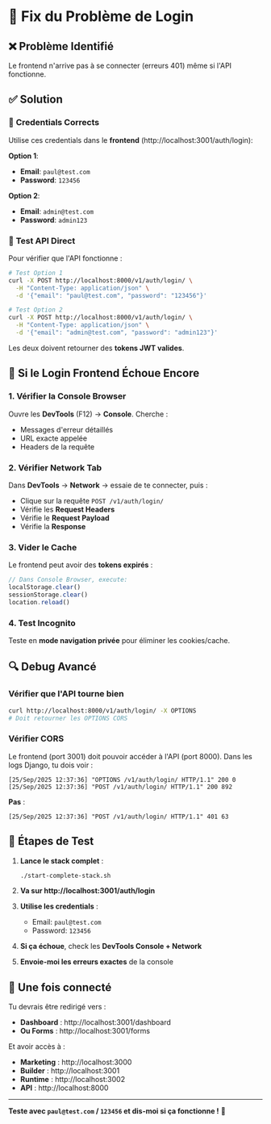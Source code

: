 # 🔐 Fix du Problème de Login

## ❌ **Problème Identifié**
Le frontend n'arrive pas à se connecter (erreurs 401) même si l'API fonctionne.

## ✅ **Solution**

### 🎯 **Credentials Corrects**
Utilise ces credentials dans le **frontend** (http://localhost:3001/auth/login):

**Option 1**: 
- **Email**: `paul@test.com`
- **Password**: `123456`

**Option 2**:
- **Email**: `admin@test.com` 
- **Password**: `admin123`

### 🔧 **Test API Direct**
Pour vérifier que l'API fonctionne :

```bash
# Test Option 1
curl -X POST http://localhost:8000/v1/auth/login/ \
  -H "Content-Type: application/json" \
  -d '{"email": "paul@test.com", "password": "123456"}'

# Test Option 2  
curl -X POST http://localhost:8000/v1/auth/login/ \
  -H "Content-Type: application/json" \
  -d '{"email": "admin@test.com", "password": "admin123"}'
```

Les deux doivent retourner des **tokens JWT valides**.

## 🐛 **Si le Login Frontend Échoue Encore**

### 1. **Vérifier la Console Browser**
Ouvre les **DevTools** (F12) → **Console**. Cherche :
- Messages d'erreur détaillés
- URL exacte appelée
- Headers de la requête

### 2. **Vérifier Network Tab**  
Dans **DevTools** → **Network** → essaie de te connecter, puis :
- Clique sur la requête `POST /v1/auth/login/`
- Vérifie les **Request Headers**
- Vérifie le **Request Payload**
- Vérifie la **Response**

### 3. **Vider le Cache**
Le frontend peut avoir des **tokens expirés** :
```javascript
// Dans Console Browser, execute:
localStorage.clear()
sessionStorage.clear()
location.reload()
```

### 4. **Test Incognito**
Teste en **mode navigation privée** pour éliminer les cookies/cache.

## 🔍 **Debug Avancé**

### Vérifier que l'API tourne bien
```bash
curl http://localhost:8000/v1/auth/login/ -X OPTIONS
# Doit retourner les OPTIONS CORS
```

### Vérifier CORS
Le frontend (port 3001) doit pouvoir accéder à l'API (port 8000). Dans les logs Django, tu dois voir :
```
[25/Sep/2025 12:37:36] "OPTIONS /v1/auth/login/ HTTP/1.1" 200 0
[25/Sep/2025 12:37:36] "POST /v1/auth/login/ HTTP/1.1" 200 892
```

**Pas** :
```
[25/Sep/2025 12:37:36] "POST /v1/auth/login/ HTTP/1.1" 401 63
```

## 🎯 **Étapes de Test**

1. **Lance le stack complet** :
   ```bash
   ./start-complete-stack.sh
   ```

2. **Va sur http://localhost:3001/auth/login**

3. **Utilise les credentials** :
   - Email: `paul@test.com`
   - Password: `123456`

4. **Si ça échoue**, check les **DevTools Console + Network**

5. **Envoie-moi les erreurs exactes** de la console

## 🚀 **Une fois connecté**

Tu devrais être redirigé vers :
- **Dashboard** : http://localhost:3001/dashboard
- **Ou Forms** : http://localhost:3001/forms

Et avoir accès à :
- **Marketing** : http://localhost:3000  
- **Builder** : http://localhost:3001
- **Runtime** : http://localhost:3002
- **API** : http://localhost:8000

---

**Teste avec `paul@test.com` / `123456` et dis-moi si ça fonctionne !** 🎉